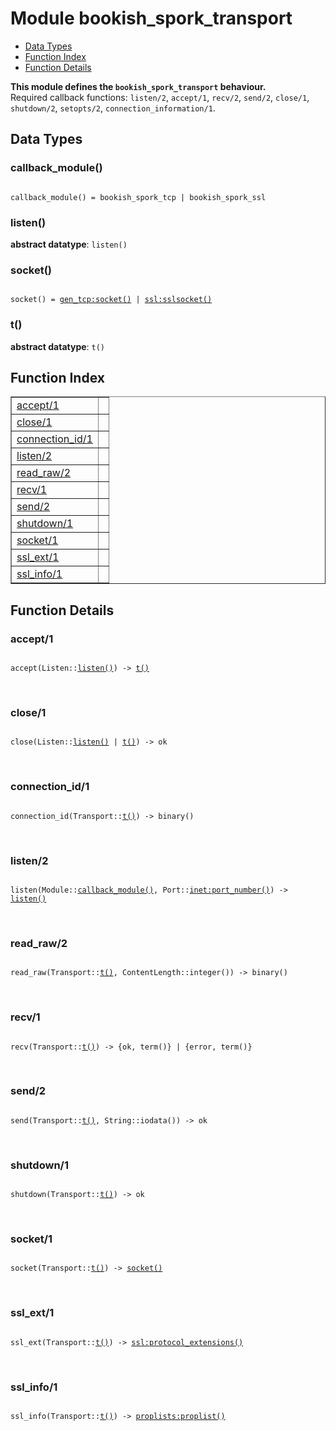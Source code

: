 

# Module bookish_spork_transport #
* [Data Types](#types)
* [Function Index](#index)
* [Function Details](#functions)

__This module defines the `bookish_spork_transport` behaviour.__<br /> Required callback functions: `listen/2`, `accept/1`, `recv/2`, `send/2`, `close/1`, `shutdown/2`, `setopts/2`, `connection_information/1`.

<a name="types"></a>

## Data Types ##




### <a name="type-callback_module">callback_module()</a> ###


<pre><code>
callback_module() = bookish_spork_tcp | bookish_spork_ssl
</code></pre>




### <a name="type-listen">listen()</a> ###


__abstract datatype__: `listen()`




### <a name="type-socket">socket()</a> ###


<pre><code>
socket() = <a href="gen_tcp.md#type-socket">gen_tcp:socket()</a> | <a href="ssl.md#type-sslsocket">ssl:sslsocket()</a>
</code></pre>




### <a name="type-t">t()</a> ###


__abstract datatype__: `t()`

<a name="index"></a>

## Function Index ##


<table width="100%" border="1" cellspacing="0" cellpadding="2" summary="function index"><tr><td valign="top"><a href="#accept-1">accept/1</a></td><td></td></tr><tr><td valign="top"><a href="#close-1">close/1</a></td><td></td></tr><tr><td valign="top"><a href="#connection_id-1">connection_id/1</a></td><td></td></tr><tr><td valign="top"><a href="#listen-2">listen/2</a></td><td></td></tr><tr><td valign="top"><a href="#read_raw-2">read_raw/2</a></td><td></td></tr><tr><td valign="top"><a href="#recv-1">recv/1</a></td><td></td></tr><tr><td valign="top"><a href="#send-2">send/2</a></td><td></td></tr><tr><td valign="top"><a href="#shutdown-1">shutdown/1</a></td><td></td></tr><tr><td valign="top"><a href="#socket-1">socket/1</a></td><td></td></tr><tr><td valign="top"><a href="#ssl_ext-1">ssl_ext/1</a></td><td></td></tr><tr><td valign="top"><a href="#ssl_info-1">ssl_info/1</a></td><td></td></tr></table>


<a name="functions"></a>

## Function Details ##

<a name="accept-1"></a>

### accept/1 ###

<pre><code>
accept(Listen::<a href="#type-listen">listen()</a>) -&gt; <a href="#type-t">t()</a>
</code></pre>
<br />

<a name="close-1"></a>

### close/1 ###

<pre><code>
close(Listen::<a href="#type-listen">listen()</a> | <a href="#type-t">t()</a>) -&gt; ok
</code></pre>
<br />

<a name="connection_id-1"></a>

### connection_id/1 ###

<pre><code>
connection_id(Transport::<a href="#type-t">t()</a>) -&gt; binary()
</code></pre>
<br />

<a name="listen-2"></a>

### listen/2 ###

<pre><code>
listen(Module::<a href="#type-callback_module">callback_module()</a>, Port::<a href="inet.md#type-port_number">inet:port_number()</a>) -&gt; <a href="#type-listen">listen()</a>
</code></pre>
<br />

<a name="read_raw-2"></a>

### read_raw/2 ###

<pre><code>
read_raw(Transport::<a href="#type-t">t()</a>, ContentLength::integer()) -&gt; binary()
</code></pre>
<br />

<a name="recv-1"></a>

### recv/1 ###

<pre><code>
recv(Transport::<a href="#type-t">t()</a>) -&gt; {ok, term()} | {error, term()}
</code></pre>
<br />

<a name="send-2"></a>

### send/2 ###

<pre><code>
send(Transport::<a href="#type-t">t()</a>, String::iodata()) -&gt; ok
</code></pre>
<br />

<a name="shutdown-1"></a>

### shutdown/1 ###

<pre><code>
shutdown(Transport::<a href="#type-t">t()</a>) -&gt; ok
</code></pre>
<br />

<a name="socket-1"></a>

### socket/1 ###

<pre><code>
socket(Transport::<a href="#type-t">t()</a>) -&gt; <a href="#type-socket">socket()</a>
</code></pre>
<br />

<a name="ssl_ext-1"></a>

### ssl_ext/1 ###

<pre><code>
ssl_ext(Transport::<a href="#type-t">t()</a>) -&gt; <a href="ssl.md#type-protocol_extensions">ssl:protocol_extensions()</a>
</code></pre>
<br />

<a name="ssl_info-1"></a>

### ssl_info/1 ###

<pre><code>
ssl_info(Transport::<a href="#type-t">t()</a>) -&gt; <a href="proplists.md#type-proplist">proplists:proplist()</a>
</code></pre>
<br />

